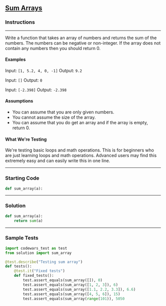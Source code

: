 ## [Sum Arrays](https://www.codewars.com/kata/53dc54212259ed3d4f00071c)

### Instructions

---

Write a function that takes an array of numbers and returns the sum of the numbers. The numbers can be negative or non-integer. If the array does not contain any numbers then you should return 0.

#### Examples
Input: `[1, 5.2, 4, 0, -1]`
Output: `9.2`

Input: `[]`
Output: `0`

Input: `[-2.398]`
Output: `-2.398`

#### Assumptions
- You can assume that you are only given numbers.
- You cannot assume the size of the array.
- You can assume that you do get an array and if the array is empty, return 0.
#### What We're Testing
We're testing basic loops and math operations. This is for beginners who are just learning loops and math operations.
Advanced users may find this extremely easy and can easily write this in one line.

---

### Starting Code


```python
def sum_array(a):
```

---

### Solution


```python
def sum_array(a):
    return sum(a)
```

---

### Sample Tests

```python
import codewars_test as test
from solution import sum_array

@test.describe("Testing sum array")
def tests():
    @test.it("Fixed tests")
    def fixed_tests(): 
        test.assert_equals(sum_array([]), 0)
        test.assert_equals(sum_array([1, 2, 3]), 6)
        test.assert_equals(sum_array([1.1, 2.2, 3.3]), 6.6)
        test.assert_equals(sum_array([4, 5, 6]), 15)
        test.assert_equals(sum_array(range(101)), 5050
```
